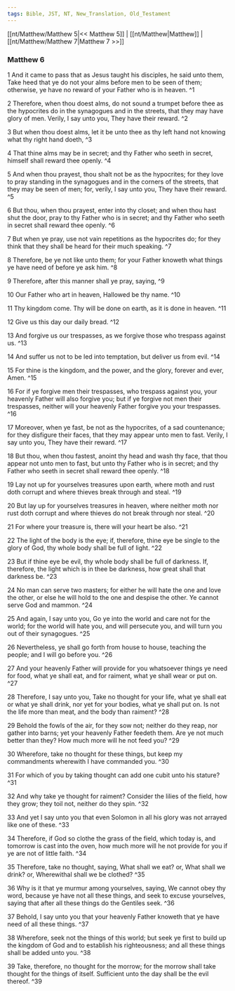 ```yaml
---
tags: Bible, JST, NT, New_Translation, Old_Testament
---
```


[[nt/Matthew/Matthew 5|<< Matthew 5]] | [[nt/Matthew|Matthew]] | [[nt/Matthew/Matthew 7|Matthew 7 >>]]

### Matthew 6

1 And it came to pass that as Jesus taught his disciples, he said unto them, Take heed that ye do not your alms before men to be seen of them; otherwise, ye have no reward of your Father who is in heaven.  ^1

2 Therefore, when thou doest alms, do not sound a trumpet before thee as the hypocrites do in the synagogues and in the streets, that they may have glory of men. Verily, I say unto you, They have their reward.  ^2

3 But when thou doest alms, let it be unto thee as thy left hand not knowing what thy right hand doeth,  ^3

4 That thine alms may be in secret; and thy Father who seeth in secret, himself shall reward thee openly.  ^4

5 And when thou prayest, thou shalt not be as the hypocrites; for they love to pray standing in the synagogues and in the corners of the streets, that they may be seen of men; for, verily, I say unto you, They have their reward.  ^5

6 But thou, when thou prayest, enter into thy closet; and when thou hast shut the door, pray to thy Father who is in secret; and thy Father who seeth in secret shall reward thee openly.  ^6

7 But when ye pray, use not vain repetitions as the hypocrites do; for they think that they shall be heard for their much speaking.  ^7

8 Therefore, be ye not like unto them; for your Father knoweth what things ye have need of before ye ask him.  ^8

9 Therefore, after this manner shall ye pray, saying,  ^9

10 Our Father who art in heaven, Hallowed be thy name.  ^10

11 Thy kingdom come. Thy will be done on earth, as it is done in heaven.  ^11

12 Give us this day our daily bread.  ^12

13 And forgive us our trespasses, as we forgive those who trespass against us.  ^13

14 And suffer us not to be led into temptation, but deliver us from evil.  ^14

15 For thine is the kingdom, and the power, and the glory, forever and ever, Amen.  ^15

16 For if ye forgive men their trespasses, who trespass against you, your heavenly Father will also forgive you; but if ye forgive not men their trespasses, neither will your heavenly Father forgive you your trespasses.  ^16

17 Moreover, when ye fast, be not as the hypocrites, of a sad countenance; for they disfigure their faces, that they may appear unto men to fast. Verily, I say unto you, They have their reward.  ^17

18 But thou, when thou fastest, anoint thy head and wash thy face, that thou appear not unto men to fast, but unto thy Father who is in secret; and thy Father who seeth in secret shall reward thee openly.  ^18

19 Lay not up for yourselves treasures upon earth, where moth and rust doth corrupt and where thieves break through and steal.  ^19

20 But lay up for yourselves treasures in heaven, where neither moth nor rust doth corrupt and where thieves do not break through nor steal.  ^20

21 For where your treasure is, there will your heart be also.  ^21

22 The light of the body is the eye; if, therefore, thine eye be single to the glory of God, thy whole body shall be full of light.  ^22

23 But if thine eye be evil, thy whole body shall be full of darkness. If, therefore, the light which is in thee be darkness, how great shall that darkness be.  ^23

24 No man can serve two masters; for either he will hate the one and love the other, or else he will hold to the one and despise the other. Ye cannot serve God and mammon.  ^24

25 And again, I say unto you, Go ye into the world and care not for the world; for the world will hate you, and will persecute you, and will turn you out of their synagogues.  ^25

26 Nevertheless, ye shall go forth from house to house, teaching the people; and I will go before you.  ^26

27 And your heavenly Father will provide for you whatsoever things ye need for food, what ye shall eat, and for raiment, what ye shall wear or put on.  ^27

28 Therefore, I say unto you, Take no thought for your life, what ye shall eat or what ye shall drink, nor yet for your bodies, what ye shall put on. Is not the life more than meat, and the body than raiment?  ^28

29 Behold the fowls of the air, for they sow not; neither do they reap, nor gather into barns; yet your heavenly Father feedeth them. Are ye not much better than they? How much more will he not feed you?  ^29

30 Wherefore, take no thought for these things, but keep my commandments wherewith I have commanded you.  ^30

31 For which of you by taking thought can add one cubit unto his stature?  ^31

32 And why take ye thought for raiment? Consider the lilies of the field, how they grow; they toil not, neither do they spin.  ^32

33 And yet I say unto you that even Solomon in all his glory was not arrayed like one of these.  ^33

34 Therefore, if God so clothe the grass of the field, which today is, and tomorrow is cast into the oven, how much more will he not provide for you if ye are not of little faith.  ^34

35 Therefore, take no thought, saying, What shall we eat? or, What shall we drink? or, Wherewithal shall we be clothed?  ^35

36 Why is it that ye murmur among yourselves, saying, We cannot obey thy word, because ye have not all these things, and seek to excuse yourselves, saying that after all these things do the Gentiles seek.  ^36

37 Behold, I say unto you that your heavenly Father knoweth that ye have need of all these things.  ^37

38 Wherefore, seek not the things of this world; but seek ye first to build up the kingdom of God and to establish his righteousness; and all these things shall be added unto you.  ^38

39 Take, therefore, no thought for the morrow; for the morrow shall take thought for the things of itself. Sufficient unto the day shall be the evil thereof.  ^39

 
